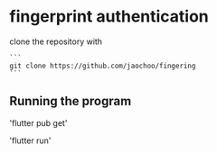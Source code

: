 # fingerprint authentication

clone the repository with

````
```
git clone https://github.com/jaochoo/fingering
```
````


## Running the program

'flutter pub get'

'flutter run' 

